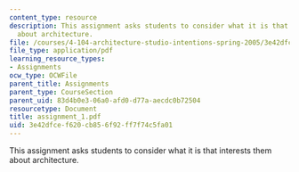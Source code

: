 ```yaml
---
content_type: resource
description: This assignment asks students to consider what it is that interests them
  about architecture.
file: /courses/4-104-architecture-studio-intentions-spring-2005/3e42dfcef620cb856f92ff7f74c5fa01_assignment_1.pdf
file_type: application/pdf
learning_resource_types:
- Assignments
ocw_type: OCWFile
parent_title: Assignments
parent_type: CourseSection
parent_uid: 83d4b0e3-06a0-afd0-d77a-aecdc0b72504
resourcetype: Document
title: assignment_1.pdf
uid: 3e42dfce-f620-cb85-6f92-ff7f74c5fa01
---
```

This assignment asks students to consider what it is that interests them about architecture.

